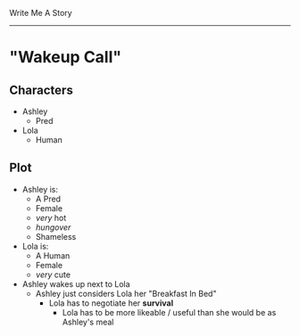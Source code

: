 Write Me A Story
****************

"Wakeup Call"
=============

Characters
----------
- Ashley
	- Pred
- Lola
	- Human

Plot
----
- Ashley is:
	- A Pred
	- Female
	- _very_ hot
	- _hungover_
	- Shameless
- Lola is:
	- A Human
	- Female
	- _very_ cute
- Ashley wakes up next to Lola
	- Ashley just considers Lola her "Breakfast In Bed"
		- Lola has to negotiate her __survival__
			- Lola has to be more likeable / useful than she would be as Ashley's meal